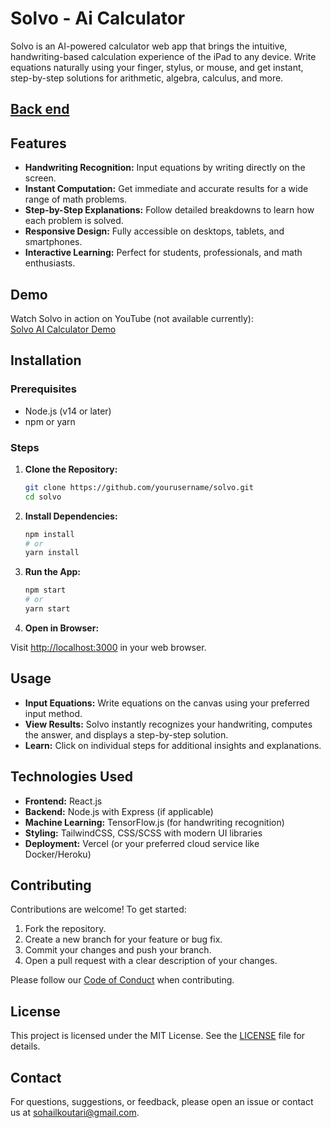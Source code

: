 # Solvo - Ai Calculator

Solvo is an AI-powered calculator web app that brings the intuitive, handwriting-based calculation experience of the iPad to any device. Write equations naturally using your finger, stylus, or mouse, and get instant, step-by-step solutions for arithmetic, algebra, calculus, and more.

## [Back end](https://github.com/reblox01/solvo-backend.git)

## Features

- **Handwriting Recognition:** Input equations by writing directly on the screen.
- **Instant Computation:** Get immediate and accurate results for a wide range of math problems.
- **Step-by-Step Explanations:** Follow detailed breakdowns to learn how each problem is solved.
- **Responsive Design:** Fully accessible on desktops, tablets, and smartphones.
- **Interactive Learning:** Perfect for students, professionals, and math enthusiasts.

## Demo

Watch Solvo in action on YouTube (not available currently):  
[Solvo AI Calculator Demo](#)

## Installation

### Prerequisites

- Node.js (v14 or later)
- npm or yarn

### Steps

1. **Clone the Repository:**

   ```bash
   git clone https://github.com/yourusername/solvo.git
   cd solvo
   ```

2. **Install Dependencies:**

   ```bash
   npm install
   # or
   yarn install
   ```

3. **Run the App:**

   ```bash
   npm start
   # or
   yarn start
   ```

4. **Open in Browser:**

  Visit [http://localhost:3000](http://localhost:3000) in your web browser.


## Usage

- **Input Equations:** Write equations on the canvas using your preferred input method.
- **View Results:** Solvo instantly recognizes your handwriting, computes the answer, and displays a step-by-step solution.
- **Learn:** Click on individual steps for additional insights and explanations.

## Technologies Used

- **Frontend:** React.js
- **Backend:** Node.js with Express (if applicable)
- **Machine Learning:** TensorFlow.js (for handwriting recognition)
- **Styling:** TailwindCSS, CSS/SCSS with modern UI libraries
- **Deployment:** Vercel (or your preferred cloud service like Docker/Heroku)

## Contributing

Contributions are welcome! To get started:

1. Fork the repository.
2. Create a new branch for your feature or bug fix.
3. Commit your changes and push your branch.
4. Open a pull request with a clear description of your changes.

Please follow our [Code of Conduct](CODE_OF_CONDUCT.md) when contributing.

## License

This project is licensed under the MIT License. See the [LICENSE](LICENSE) file for details.

## Contact

For questions, suggestions, or feedback, please open an issue or contact us at [sohailkoutari@gmail.com](mailto:sohailkoutari@gmail.com).
